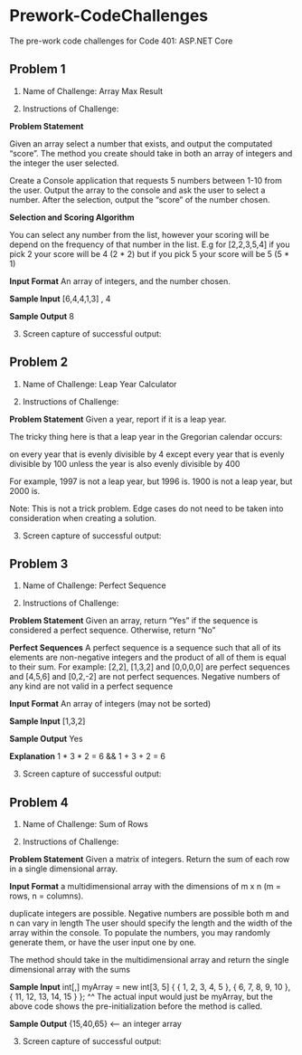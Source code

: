 # Prework-CodeChallenges
The pre-work code challenges for Code 401: ASP.NET Core

## Problem 1

1. Name of Challenge: Array Max Result

2. Instructions of Challenge: 

**Problem Statement**

Given an array select a number that exists, and output the computated “score”. The method you create should take in both an array of integers and the integer the user selected.

Create a Console application that requests 5 numbers between 1-10 from the user. Output the array to the console and ask the user to select a number. After the selection, output the “score” of the number chosen.

**Selection and Scoring Algorithm**

You can select any number from the list, however your scoring will be depend on the frequency of that number in the list. E.g for [2,2,3,5,4] if you pick 2 your score will be 4 (2 * 2) but if you pick 5 your score will be 5 (5 * 1)

**Input Format**
An array of integers, and the number chosen.

**Sample Input**
[6,4,4,1,3] , 4

**Sample Output**
8

3. Screen capture of successful output:

## Problem 2

1. Name of Challenge: Leap Year Calculator

2. Instructions of Challenge: 

**Problem Statement**
Given a year, report if it is a leap year.

The tricky thing here is that a leap year in the Gregorian calendar occurs:

on every year that is evenly divisible by 4
except every year that is evenly divisible by 100
unless the year is also evenly divisible by 400

For example, 1997 is not a leap year, but 1996 is. 1900 is not a leap year, but 2000 is.

Note: This is not a trick problem. Edge cases do not need to be taken into consideration when creating a solution.

3. Screen capture of successful output:

## Problem 3  

1. Name of Challenge: Perfect Sequence

2. Instructions of Challenge: 

**Problem Statement**
Given an array, return “Yes” if the sequence is considered a perfect sequence. Otherwise, return “No”

**Perfect Sequences**
A perfect sequence is a sequence such that all of its elements are non-negative integers and the product of all of them is equal to their sum. For example: [2,2], [1,3,2] and [0,0,0,0] are perfect sequences and [4,5,6] and [0,2,-2] are not perfect sequences. Negative numbers of any kind are not valid in a perfect sequence

**Input Format**
An array of integers (may not be sorted)

**Sample Input**
[1,3,2]

**Sample Output**
Yes

**Explanation**
1 * 3 * 2 = 6 && 1 + 3 + 2 = 6

3. Screen capture of successful output:

## Problem 4  

1. Name of Challenge: Sum of Rows

2. Instructions of Challenge: 

**Problem Statement**
Given a matrix of integers. Return the sum of each row in a single dimensional array.

**Input Format**
a multidimensional array with the dimensions of m x n (m = rows, n = columns).

duplicate integers are possible.
Negative numbers are possible
both m and n can vary in length
The user should specify the length and the width of the array within the console. To populate the numbers, you may randomly generate them, or have the user input one by one.

The method should take in the multidimensional array and return the single dimensional array with the sums

**Sample Input**
int[,] myArray = new int[3, 5] { { 1, 2, 3, 4, 5 }, { 6, 7, 8, 9, 10 }, { 11, 12, 13, 14, 15 } };
^^ The actual input would just be myArray, but the above code shows the pre-initialization before the method is called.

**Sample Output**
{15,40,65} <– an integer array

3. Screen capture of successful output:
